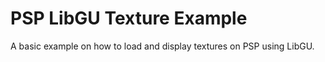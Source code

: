 # PSP LibGU Texture Example

A basic example on how to load and display textures on PSP using LibGU.

